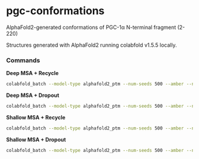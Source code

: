 # pgc-conformations
AlphaFold2-generated conformations of PGC-1α N-terminal fragment (2-220)

Structures generated with AlphaFold2 running colabfold v1.5.5 locally. 

### Commands 

**Deep MSA + Recycle** 
```bash 
colabfold_batch --model-type alphafold2_ptm --num-seeds 500 --amber --num-relax 500 --num-models 1 --templates --use-gpu-relax --num-recycle 20 --recycle-early-stop-tolerance 0.5 ./inputs/PGC1alpha_fragment.fasta ./outputs
```

**Deep MSA + Dropout** 
```bash
colabfold_batch --model-type alphafold2_ptm --num-seeds 500 --amber --num-relax 500 --num-models 1 --templates --use-gpu-relax --num-recycle 3 --use-dropout --recycle-early-stop-tolerance 0.5 ./inputs/PGC1alpha_fragment.fasta ./outputs
```

**Shallow MSA + Recycle** 
```bash 
colabfold_batch --model-type alphafold2_ptm --num-seeds 500 --amber --num-relax 500 --num-models 1 --templates --use-gpu-relax --num-recycle 20 --max-seq 16 --max-extra-seq 32 --recycle-early-stop-tolerance 0.5 ./inputs/PGC1alpha_fragment.fasta ./outputs
```

**Shallow MSA + Dropout** 
```bash 
colabfold_batch --model-type alphafold2_ptm --num-seeds 500 --amber --num-relax 500 --num-models 1 --templates --use-gpu-relax --num-recycle 3 --use-dropout --recycle-early-stop-tolerance 0.5 --max-seq 16 --max-extra-seq 32 ./inputs/PGC1alpha_fragment.fasta ./outputs
```